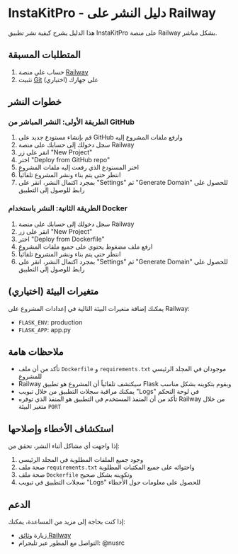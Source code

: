 # InstaKitPro - دليل النشر على Railway

هذا الدليل يشرح كيفية نشر تطبيق InstaKitPro على منصة Railway بشكل مباشر.

## المتطلبات المسبقة

1. حساب على منصة [Railway](https://railway.app/)
2. تثبيت [Git](https://git-scm.com/) على جهازك (اختياري)

## خطوات النشر

### الطريقة الأولى: النشر المباشر من GitHub

1. قم بإنشاء مستودع جديد على GitHub وارفع ملفات المشروع إليه
2. سجل دخولك إلى حسابك على منصة Railway
3. انقر على زر "New Project"
4. اختر "Deploy from GitHub repo"
5. اختر المستودع الذي رفعت إليه ملفات المشروع
6. انتظر حتى يتم بناء ونشر المشروع تلقائياً
7. بمجرد اكتمال النشر، انقر على "Settings" ثم "Generate Domain" للحصول على رابط للوصول إلى التطبيق

### الطريقة الثانية: النشر باستخدام Docker

1. سجل دخولك إلى حسابك على منصة Railway
2. انقر على زر "New Project"
3. اختر "Deploy from Dockerfile"
4. ارفع ملف مضغوط يحتوي على جميع ملفات المشروع
5. انتظر حتى يتم بناء ونشر المشروع تلقائياً
6. بمجرد اكتمال النشر، انقر على "Settings" ثم "Generate Domain" للحصول على رابط للوصول إلى التطبيق

## متغيرات البيئة (اختياري)

يمكنك إضافة متغيرات البيئة التالية في إعدادات المشروع على Railway:

- `FLASK_ENV`: production
- `FLASK_APP`: app.py

## ملاحظات هامة

- تأكد من أن ملف `Dockerfile` و `requirements.txt` موجودان في المجلد الرئيسي للمشروع
- Railway سيكتشف تلقائياً أن المشروع هو تطبيق Flask ويقوم بتكوينه بشكل مناسب
- يمكنك مراقبة سجلات التطبيق من خلال تبويب "Logs" في لوحة التحكم
- تأكد من أن المنفذ المستخدم في التطبيق هو المنفذ الذي توفره Railway من خلال متغير البيئة `PORT`

## استكشاف الأخطاء وإصلاحها

إذا واجهت أي مشاكل أثناء النشر، تحقق من:

1. وجود جميع الملفات المطلوبة في المجلد الرئيسي
2. صحة ملف `requirements.txt` واحتوائه على جميع المكتبات المطلوبة
3. صحة ملف `Dockerfile` وتكوينه بشكل صحيح
4. سجلات التطبيق في تبويب "Logs" للحصول على معلومات حول الأخطاء

## الدعم

إذا كنت بحاجة إلى مزيد من المساعدة، يمكنك:

- زيارة [وثائق Railway](https://docs.railway.app/)
- التواصل مع المطور عبر تليجرام: @nusrc
